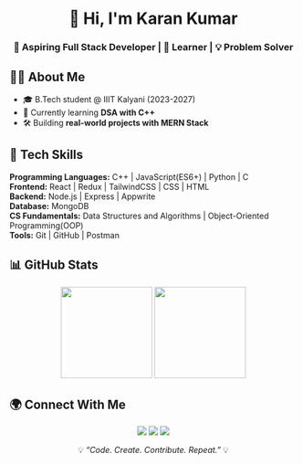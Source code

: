 <h1 align="center">👋 Hi, I'm Karan Kumar</h1>
<h3 align="center">🚀 Aspiring Full Stack Developer | 🌱 Learner | 💡 Problem Solver</h3>

## 👨‍💻 About Me
- 🎓 B.Tech student @ IIIT Kalyani (2023-2027)
- 🌱 Currently learning **DSA with C++**  
- 🛠️ Building **real-world projects with MERN Stack** 


## 🚀 Tech Skills
**Programming Languages:** C++ | JavaScript(ES6+) | Python | C <br/>
**Frontend:** React | Redux | TailwindCSS | CSS | HTML <br/>
**Backend:** Node.js | Express | Appwrite  <br/>
**Database:** MongoDB <br/>
**CS Fundamentals:** Data Structures and Algorithms | Object-Oriented Programming(OOP) <br/>
**Tools:** Git | GitHub | Postman

## 📊 GitHub Stats
<p align="center">
  <img src="https://github-readme-stats.vercel.app/api?username=KaranKumar282828&show_icons=true&theme=radical" height="160" />
  <img src="https://github-readme-streak-stats.herokuapp.com/?user=KaranKumar282828&theme=radical" height="160"/>
</p>


## 🌍 Connect With Me
<p align="center">
  <a href="https://linkedin.com/in/karankumar75055"><img src="https://img.shields.io/badge/-LinkedIn-blue?style=for-the-badge&logo=linkedin"/></a>
  <a href="https://twitter.com/KaranKumar5384"><img src="https://img.shields.io/badge/-Twitter-1DA1F2?style=for-the-badge&logo=twitter&logoColor=white"/></a>
  <a href="mailto:karan.kumar.dev05@gmail.com"><img src="https://img.shields.io/badge/-Gmail-D14836?style=for-the-badge&logo=gmail&logoColor=white"/></a>
</p>


<p align="center">
  💡 <i>“Code. Create. Contribute. Repeat.”</i> 💡
</p>

